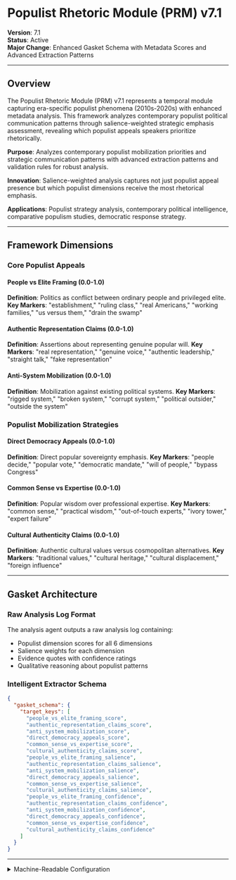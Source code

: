 # Populist Rhetoric Module (PRM) v7.1

**Version**: 7.1  
**Status**: Active  
**Major Change**: Enhanced Gasket Schema with Metadata Scores and Advanced Extraction Patterns

---

## Overview

The Populist Rhetoric Module (PRM) v7.1 represents a temporal module capturing era-specific populist phenomena (2010s-2020s) with enhanced metadata analysis. This framework analyzes contemporary populist political communication patterns through salience-weighted strategic emphasis assessment, revealing which populist appeals speakers prioritize rhetorically.

**Purpose**: Analyzes contemporary populist mobilization priorities and strategic communication patterns with advanced extraction patterns and validation rules for robust analysis.

**Innovation**: Salience-weighted analysis captures not just populist appeal presence but which populist dimensions receive the most rhetorical emphasis.

**Applications**: Populist strategy analysis, contemporary political intelligence, comparative populism studies, democratic response strategy.

---

## Framework Dimensions

### **Core Populist Appeals**

#### People vs Elite Framing (0.0-1.0)
**Definition**: Politics as conflict between ordinary people and privileged elite.
**Key Markers**: "establishment," "ruling class," "real Americans," "working families," "us versus them," "drain the swamp"

#### Authentic Representation Claims (0.0-1.0)
**Definition**: Assertions about representing genuine popular will.
**Key Markers**: "real representation," "genuine voice," "authentic leadership," "straight talk," "fake representation"

#### Anti-System Mobilization (0.0-1.0)
**Definition**: Mobilization against existing political systems.
**Key Markers**: "rigged system," "broken system," "corrupt system," "political outsider," "outside the system"

### **Populist Mobilization Strategies**

#### Direct Democracy Appeals (0.0-1.0)
**Definition**: Direct popular sovereignty emphasis.
**Key Markers**: "people decide," "popular vote," "democratic mandate," "will of people," "bypass Congress"

#### Common Sense vs Expertise (0.0-1.0)
**Definition**: Popular wisdom over professional expertise.
**Key Markers**: "common sense," "practical wisdom," "out-of-touch experts," "ivory tower," "expert failure"

#### Cultural Authenticity Claims (0.0-1.0)
**Definition**: Authentic cultural values versus cosmopolitan alternatives.
**Key Markers**: "traditional values," "cultural heritage," "cultural displacement," "foreign influence"

---

## Gasket Architecture

### Raw Analysis Log Format
The analysis agent outputs a raw analysis log containing:
- Populist dimension scores for all 6 dimensions
- Salience weights for each dimension
- Evidence quotes with confidence ratings
- Qualitative reasoning about populist patterns

### Intelligent Extractor Schema
```json
{
  "gasket_schema": {
    "target_keys": [
      "people_vs_elite_framing_score",
      "authentic_representation_claims_score",
      "anti_system_mobilization_score",
      "direct_democracy_appeals_score",
      "common_sense_vs_expertise_score",
      "cultural_authenticity_claims_score",
      "people_vs_elite_framing_salience",
      "authentic_representation_claims_salience",
      "anti_system_mobilization_salience",
      "direct_democracy_appeals_salience",
      "common_sense_vs_expertise_salience",
      "cultural_authenticity_claims_salience",
      "people_vs_elite_framing_confidence",
      "authentic_representation_claims_confidence",
      "anti_system_mobilization_confidence",
      "direct_democracy_appeals_confidence",
      "common_sense_vs_expertise_confidence",
      "cultural_authenticity_claims_confidence"
    ]
  }
}
```

---

<details><summary>Machine-Readable Configuration</summary>

```json
{
  "name": "prm_v7_1",
  "version": "v7.1",
  "display_name": "Populist Rhetoric Module (PRM) v7.1",
  "analysis_variants": {
    "default": {
      "description": "Complete salience-enhanced contemporary populist assessment with raw analysis log output.",
      "analysis_prompt": "You are an expert analyst specializing in contemporary populist political communication and democratic mobilization strategies across diverse contexts. Your task is to analyze the provided text using the Populist Rhetoric Module (PRM) v7.1, which captures era-specific populist communication patterns (2010s-2020s) with enhanced metadata scoring and salience-weighted strategic emphasis assessment.\n\nThe framework evaluates contemporary populist mobilization across six dimensions:\n\n**Core Populist Appeals**:\n1. **People vs Elite Framing** (0.0-1.0): Politics as conflict between ordinary people and privileged elite\n2. **Authentic Representation Claims** (0.0-1.0): Assertions about representing genuine popular will\n3. **Anti-System Mobilization** (0.0-1.0): Mobilization against existing political systems\n\n**Populist Mobilization Strategies**:\n4. **Direct Democracy Appeals** (0.0-1.0): Direct popular sovereignty emphasis\n5. **Common Sense vs Expertise** (0.0-1.0): Popular wisdom over professional expertise\n6. **Cultural Authenticity Claims** (0.0-1.0): Authentic cultural values versus cosmopolitan alternatives\n\nFor each dimension, provide:\n- **Score (0.0-1.0)**: Based on strength of evidence in the text\n- **Salience (0.0-1.0)**: How central is this dimension to this specific text?\n- **Confidence (0.0-1.0)**: How certain are you in this assessment?\n\nWrite a comprehensive analytical report that covers:\n- Application of the PRM methodology to this specific text\n- Detailed analysis of each relevant dimension with scores, salience, confidence, and evidence\n- Assessment of contemporary populist communication patterns and strategic priorities\n- Overall populist rhetoric profile with salience weighting\n- Key insights about the speaker's populist mobilization approach\n\nEmbed your numerical assessments naturally within the analysis. For example: 'This text demonstrates strong people vs elite framing (people vs elite framing score: 0.8, salience: 0.9, confidence: 0.7) with clear establishment versus ordinary people dichotomy.' Focus on rigorous intellectual analysis supported by direct textual evidence and clear reasoning for all scores and metadata."
    }
  },
  "dimension_groups": {
    "core_populist_appeals": ["people_vs_elite_framing", "authentic_representation_claims", "anti_system_mobilization"],
    "populist_mobilization_strategies": ["direct_democracy_appeals", "common_sense_vs_expertise", "cultural_authenticity_claims"]
  },
  "calculation_spec": {
    "core_populist_appeal_score": "(people_vs_elite_framing_score + authentic_representation_claims_score + anti_system_mobilization_score) / 3",
    "populist_mobilization_score": "(direct_democracy_appeals_score + common_sense_vs_expertise_score + cultural_authenticity_claims_score) / 3", 
    "populist_rhetoric_index": "(core_populist_appeal_score + populist_mobilization_score) / 2",
    "salience_weighted_core_populist_appeal_score": "(people_vs_elite_framing_score * people_vs_elite_framing_salience + authentic_representation_claims_score * authentic_representation_claims_salience + anti_system_mobilization_score * anti_system_mobilization_salience) / (people_vs_elite_framing_salience + authentic_representation_claims_salience + anti_system_mobilization_salience + 1e-9)",
    "salience_weighted_populist_mobilization_score": "(direct_democracy_appeals_score * direct_democracy_appeals_salience + common_sense_vs_expertise_score * common_sense_vs_expertise_salience + cultural_authenticity_claims_score * cultural_authenticity_claims_salience) / (direct_democracy_appeals_salience + common_sense_vs_expertise_salience + cultural_authenticity_claims_salience + 1e-9)",
    "salience_weighted_populist_rhetoric_index": "(salience_weighted_core_populist_appeal_score * ((people_vs_elite_framing_salience + authentic_representation_claims_salience + anti_system_mobilization_salience + 1e-9) / 3) + salience_weighted_populist_mobilization_score * ((direct_democracy_appeals_salience + common_sense_vs_expertise_salience + cultural_authenticity_claims_salience + 1e-9) / 3)) / (((people_vs_elite_framing_salience + authentic_representation_claims_salience + anti_system_mobilization_salience + 1e-9) / 3) + ((direct_democracy_appeals_salience + common_sense_vs_expertise_salience + cultural_authenticity_claims_salience + 1e-9) / 3))"
  },
  "reliability_rubric": {
    "cronbachs_alpha": {
      "excellent": [0.80, 1.0],
      "good": [0.70, 0.79],
      "acceptable": [0.60, 0.69],
      "poor": [0.0, 0.59]
    },
    "notes": "Defines quality thresholds for framework reliability. The Synthesis Agent uses this for automated fit assessment."
  },
  "gasket_schema": {
    "version": "7.1",
    "extraction_method": "intelligent_extractor",
    "target_keys": [
      "people_vs_elite_framing_score",
      "authentic_representation_claims_score",
      "anti_system_mobilization_score",
      "direct_democracy_appeals_score",
      "common_sense_vs_expertise_score",
      "cultural_authenticity_claims_score",
      "people_vs_elite_framing_salience",
      "authentic_representation_claims_salience",
      "anti_system_mobilization_salience",
      "direct_democracy_appeals_salience",
      "common_sense_vs_expertise_salience",
      "cultural_authenticity_claims_salience",
      "people_vs_elite_framing_confidence",
      "authentic_representation_claims_confidence",
      "anti_system_mobilization_confidence",
      "direct_democracy_appeals_confidence",
      "common_sense_vs_expertise_confidence",
      "cultural_authenticity_claims_confidence"
    ],
    "extraction_patterns": {
      "people_vs_elite_framing_score": ["people.{0,20}vs.{0,20}elite.{0,20}framing.{0,20}score", "people.{0,20}elite.{0,20}rating", "elite\\s*framing\\s*:\\s*[0-9]"],
      "authentic_representation_claims_score": ["authentic.{0,20}representation.{0,20}claims.{0,20}score", "authentic.{0,20}representation.{0,20}rating", "authentic\\s*representation\\s*:\\s*[0-9]"],
      "anti_system_mobilization_score": ["anti.{0,20}system.{0,20}mobilization.{0,20}score", "anti.{0,20}system.{0,20}rating", "anti\\s*system\\s*:\\s*[0-9]"],
      "direct_democracy_appeals_score": ["direct.{0,20}democracy.{0,20}appeals.{0,20}score", "direct.{0,20}democracy.{0,20}rating", "direct\\s*democracy\\s*:\\s*[0-9]"],
      "common_sense_vs_expertise_score": ["common.{0,20}sense.{0,20}vs.{0,20}expertise.{0,20}score", "common.{0,20}sense.{0,20}rating", "common\\s*sense\\s*:\\s*[0-9]"],
      "cultural_authenticity_claims_score": ["cultural.{0,20}authenticity.{0,20}claims.{0,20}score", "cultural.{0,20}authenticity.{0,20}rating", "cultural\\s*authenticity\\s*:\\s*[0-9]"],
      "people_vs_elite_framing_salience": ["people.{0,20}vs.{0,20}elite.{0,20}framing.{0,20}salience", "people.{0,20}elite.{0,20}importance", "elite.{0,20}framing.{0,20}centrality"],
      "authentic_representation_claims_salience": ["authentic.{0,20}representation.{0,20}claims.{0,20}salience", "authentic.{0,20}representation.{0,20}importance", "authentic.{0,20}representation.{0,20}centrality"],
      "anti_system_mobilization_salience": ["anti.{0,20}system.{0,20}mobilization.{0,20}salience", "anti.{0,20}system.{0,20}importance", "anti.{0,20}system.{0,20}centrality"],
      "direct_democracy_appeals_salience": ["direct.{0,20}democracy.{0,20}appeals.{0,20}salience", "direct.{0,20}democracy.{0,20}importance", "direct.{0,20}democracy.{0,20}centrality"],
      "common_sense_vs_expertise_salience": ["common.{0,20}sense.{0,20}vs.{0,20}expertise.{0,20}salience", "common.{0,20}sense.{0,20}importance", "common.{0,20}sense.{0,20}centrality"],
      "cultural_authenticity_claims_salience": ["cultural.{0,20}authenticity.{0,20}claims.{0,20}salience", "cultural.{0,20}authenticity.{0,20}importance", "cultural.{0,20}authenticity.{0,20}centrality"],
      "people_vs_elite_framing_confidence": ["people.{0,20}vs.{0,20}elite.{0,20}framing.{0,20}confidence", "people.{0,20}elite.{0,20}certainty", "elite.{0,20}framing.{0,20}sure"],
      "authentic_representation_claims_confidence": ["authentic.{0,20}representation.{0,20}claims.{0,20}confidence", "authentic.{0,20}representation.{0,20}certainty", "authentic.{0,20}representation.{0,20}sure"],
      "anti_system_mobilization_confidence": ["anti.{0,20}system.{0,20}mobilization.{0,20}confidence", "anti.{0,20}system.{0,20}certainty", "anti.{0,20}system.{0,20}sure"],
      "direct_democracy_appeals_confidence": ["direct.{0,20}democracy.{0,20}appeals.{0,20}confidence", "direct.{0,20}democracy.{0,20}certainty", "direct.{0,20}democracy.{0,20}sure"],
      "common_sense_vs_expertise_confidence": ["common.{0,20}sense.{0,20}vs.{0,20}expertise.{0,20}confidence", "common.{0,20}sense.{0,20}certainty", "common.{0,20}sense.{0,20}sure"],
      "cultural_authenticity_claims_confidence": ["cultural.{0,20}authenticity.{0,20}claims.{0,20}confidence", "cultural.{0,20}authenticity.{0,20}certainty", "cultural.{0,20}authenticity.{0,20}sure"]
    },
    "validation_rules": {
      "required_fields": [
        "people_vs_elite_framing_score", "authentic_representation_claims_score", "anti_system_mobilization_score",
        "direct_democracy_appeals_score", "common_sense_vs_expertise_score", "cultural_authenticity_claims_score"
      ],
      "score_ranges": {"min": 0.0, "max": 1.0},
      "metadata_ranges": {
        "salience": {"min": 0.0, "max": 1.0},
        "confidence": {"min": 0.0, "max": 1.0}
      },
      "fallback_strategy": "use_default_values"
    }
  }
}
```

</details>